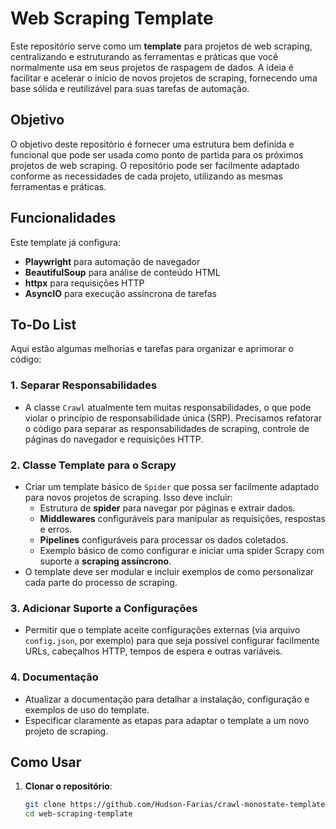 # Web Scraping Template

Este repositório serve como um **template** para projetos de web scraping, centralizando e estruturando as ferramentas e práticas que você normalmente usa em seus projetos de raspagem de dados. A ideia é facilitar e acelerar o início de novos projetos de scraping, fornecendo uma base sólida e reutilizável para suas tarefas de automação.

## Objetivo

O objetivo deste repositório é fornecer uma estrutura bem definida e funcional que pode ser usada como ponto de partida para os próximos projetos de web scraping. O repositório pode ser facilmente adaptado conforme as necessidades de cada projeto, utilizando as mesmas ferramentas e práticas.

## Funcionalidades

Este template já configura:

- **Playwright** para automação de navegador
- **BeautifulSoup** para análise de conteúdo HTML
- **httpx** para requisições HTTP
- **AsyncIO** para execução assíncrona de tarefas

## To-Do List

Aqui estão algumas melhorias e tarefas para organizar e aprimorar o código:

### 1. **Separar Responsabilidades**
   - A classe `Crawl` atualmente tem muitas responsabilidades, o que pode violar o princípio de responsabilidade única (SRP). Precisamos refatorar o código para separar as responsabilidades de scraping, controle de páginas do navegador e requisições HTTP.

### 2. **Classe Template para o Scrapy**
   - Criar um template básico de `Spider` que possa ser facilmente adaptado para novos projetos de scraping. Isso deve incluir:
     - Estrutura de **spider** para navegar por páginas e extrair dados.
     - **Middlewares** configuráveis para manipular as requisições, respostas e erros.
     - **Pipelines** configuráveis para processar os dados coletados.
     - Exemplo básico de como configurar e iniciar uma spider Scrapy com suporte a **scraping assíncrono**.
   - O template deve ser modular e incluir exemplos de como personalizar cada parte do processo de scraping.

### 3. **Adicionar Suporte a Configurações**
   - Permitir que o template aceite configurações externas (via arquivo `config.json`, por exemplo) para que seja possível configurar facilmente URLs, cabeçalhos HTTP, tempos de espera e outras variáveis.

### 4. **Documentação**
   - Atualizar a documentação para detalhar a instalação, configuração e exemplos de uso do template.
   - Especificar claramente as etapas para adaptar o template a um novo projeto de scraping.

## Como Usar

1. **Clonar o repositório**:
   ```bash
   git clone https://github.com/Hudson-Farias/crawl-monostate-template.git
   cd web-scraping-template
